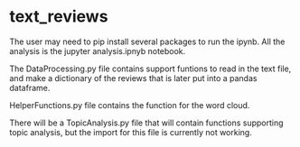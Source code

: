 # text_reviews

The user may need to pip install several packages to run the ipynb.  All the analysis is the jupyter analysis.ipnyb notebook.

The DataProcessing.py file contains support funtions to read in the text file, and make a dictionary of the reviews that is later put into a pandas dataframe.

HelperFunctions.py file contains the function for the word cloud.

There will be a TopicAnalysis.py file that will contain functions supporting topic analysis, but the import for this file is currently not working.
